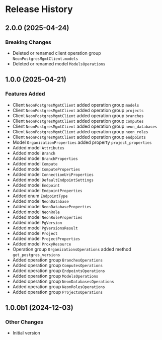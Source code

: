 # Release History

## 2.0.0 (2025-04-24)

### Breaking Changes

  - Deleted or renamed client operation group `NeonPostgresMgmtClient.models`
  - Deleted or renamed model `ModelsOperations`

## 1.0.0 (2025-04-21)

### Features Added

  - Client `NeonPostgresMgmtClient` added operation group `models`
  - Client `NeonPostgresMgmtClient` added operation group `projects`
  - Client `NeonPostgresMgmtClient` added operation group `branches`
  - Client `NeonPostgresMgmtClient` added operation group `computes`
  - Client `NeonPostgresMgmtClient` added operation group `neon_databases`
  - Client `NeonPostgresMgmtClient` added operation group `neon_roles`
  - Client `NeonPostgresMgmtClient` added operation group `endpoints`
  - Model `OrganizationProperties` added property `project_properties`
  - Added model `Attributes`
  - Added model `Branch`
  - Added model `BranchProperties`
  - Added model `Compute`
  - Added model `ComputeProperties`
  - Added model `ConnectionUriProperties`
  - Added model `DefaultEndpointSettings`
  - Added model `Endpoint`
  - Added model `EndpointProperties`
  - Added enum `EndpointType`
  - Added model `NeonDatabase`
  - Added model `NeonDatabaseProperties`
  - Added model `NeonRole`
  - Added model `NeonRoleProperties`
  - Added model `PgVersion`
  - Added model `PgVersionsResult`
  - Added model `Project`
  - Added model `ProjectProperties`
  - Added model `ProxyResource`
  - Operation group `OrganizationsOperations` added method `get_postgres_versions`
  - Added operation group `BranchesOperations`
  - Added operation group `ComputesOperations`
  - Added operation group `EndpointsOperations`
  - Added operation group `ModelsOperations`
  - Added operation group `NeonDatabasesOperations`
  - Added operation group `NeonRolesOperations`
  - Added operation group `ProjectsOperations`

## 1.0.0b1 (2024-12-03)

### Other Changes

  - Initial version
